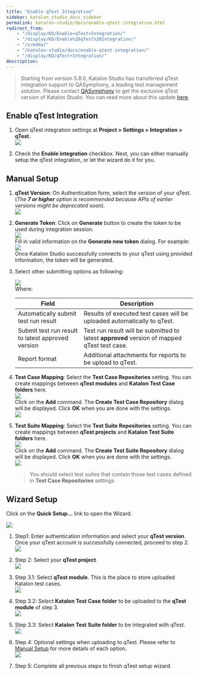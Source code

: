 ```yaml
---
title: "Enable qTest Integration" 
sidebar: katalon_studio_docs_sidebar
permalink: katalon-studio/docs/enable-qtest-integration.html 
redirect_from:
    - "/display/KD/Enable+qTest+Integration/"
    - "/display/KD/Enable%20qTest%20Integration/"
    - "/x/m4Ew/"
    - "/katalon-studio/docs/enable-qtest-integration/"
    - "/display/KD/qTest+Integration/"
description: 
---
```


> Starting from version 5.8.0, Katalon Studio has transferred qTest integration support to QASymphony, a leading test management solution. Please contact [QASymphony](sales@qasymphony.com) to get the exclusive qTest version of Katalon Studio. You can read more about this update [here](https://www.qasymphony.com/software-testing-tools/integrations/katalon-qtest-integration/). 

Enable qTest Integration
------------------------

1.  Open qTest integration settings at **Project > Settings > Integration > qTest.**  
    ![](../../images/katalon-studio/docs/enable-qtest-integration/image2017-8-1-173A03A21.png)  
      
    
2.  Check the **Enable integration** checkbox. Next, you can either manually setup the qTest integration, or let the wizard do it for you.
    

Manual Setup
------------

1.  **qTest Version**: On Authentication form, select the version of your qTest. (_The **7 or higher** option is recommended because APIs of earlier versions might be deprecated soon_).  
    ![](../../images/katalon-studio/docs/enable-qtest-integration/image2016-11-15-143A493A1.png)  
      
    
2.  **Generate Token**: Click on **Generate** button to create the token to be used during integration session.   
    ![](../../images/katalon-studio/docs/enable-qtest-integration/image2016-11-15-143A503A18.png)  
    Fill in valid information on the **Generate new token** dialog. For example:  
    ![](../../images/katalon-studio/docs/enable-qtest-integration/image2016-11-15-143A483A8.png)  
    Once Katalon Studio successfully connects to your qTest using provided information, the token will be generated.  
      
    
3.  Select other submitting options as following:
    
    ![](../../images/katalon-studio/docs/enable-qtest-integration/image2017-8-1-173A33A41.png)  
    Where:
    
    | Field | Description |
    | --- | --- |
    | Automatically submit test run result | Results of executed test cases will be uploaded automatically to qTest. |
    | Submit test run result to latest approved version | Test run result will be submitted to latest **approved** version of mapped qTest test case. |
    | Report format | Additional attachments for reports to be upload to qTest. |
    
      
    
4.  **Test Case Mapping**: Select the **Test Case Repositories** setting. You can create mappings between **qTest modules** and **Katalon Test Case folders** here.  
    ![](../../images/katalon-studio/docs/enable-qtest-integration/image2017-6-29-163A473A10.png)  
    Click on the **Add** command. The **Create Test Case Repository** dialog will be displayed. Click **OK** when you are done with the settings.  
    ![](../../images/katalon-studio/docs/enable-qtest-integration/image2016-11-15-153A253A8.png)  
      
    
5.  **Test Suite Mapping**: Select the **Test Suite Repositories** setting. You can create mappings between **qTest projects** and **Katalon Test Suite folders** here.  
    ![](../../images/katalon-studio/docs/enable-qtest-integration/image2017-6-29-163A483A33.png)  
    Click on the **Add** command. The **Create Test Suite Repository** dialog will be displayed. Click **OK** when you are done with the settings.  
    ![](../../images/katalon-studio/docs/enable-qtest-integration/image2016-11-15-153A373A55.png)  
      
    
    > You should select test suites that contain those test cases defined in **Test Case Repositories** settings
    

Wizard Setup
------------

Click on the **Quick Setup...** link to open the Wizard.

![](../../images/katalon-studio/docs/enable-qtest-integration/image2017-6-29-163A493A31.png)

1.  Step1: Enter authentication information and select your **qTest version**. Once your qTest account is successfully connected, proceed to step 2.  
    ![](../../images/katalon-studio/docs/enable-qtest-integration/image2017-8-1-183A263A14.png)  
      
    
2.  Step 2: Select your **qTest project**.  
    ![](../../images/katalon-studio/docs/enable-qtest-integration/image2017-8-1-183A263A32.png)  
      
    
3.  Step 3.1: Select **qTest module**. This is the place to store uploaded Katalon test cases.  
    ![](../../images/katalon-studio/docs/enable-qtest-integration/image2017-8-4-103A13A24.png)  
      
    
4.  Step 3.2: Select **Katalon Test Case folder** to be uploaded to the **qTest module** of step 3.  
    ![](../../images/katalon-studio/docs/enable-qtest-integration/image2017-8-4-103A23A46.png)  
      
    
5.  Step 3.3: Select **Katalon Test Suite folder** to be integrated with qTest.  
    ![](../../images/katalon-studio/docs/enable-qtest-integration/image2017-8-4-103A23A19.png)  
      
    
6.  Step 4: Optional settings when uploading to qTest. Please refer to [Manual Setup](#EnableqTestIntegration-ManualSetup) for more details of each option.  
    ![](../../images/katalon-studio/docs/enable-qtest-integration/image2017-8-1-183A283A21.png)  
      
    
7.  Step 5: Complete all previous steps to finish qTest setup wizard.